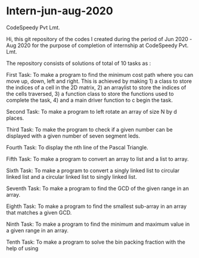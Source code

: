 # Intern-jun-aug-2020
CodeSpeedy Pvt Lmt.


Hi, this git repository of the codes I created during the period of Jun 2020 -Aug 2020 for the purpose of completion of internship at CodeSpeedy Pvt. Lmt.


The repository consists of solutions of total of 10 tasks  as :

First Task: To make a program to find the minimum cost path where you can move up, down, left and right.
            This is achieved by making 
            1) a class to store the indices of a cell in the 2D matrix,
            2) an arraylist to store the indices of the cells traversed,
            3) a function class to store the functions used to complete the task,
            4) and a main driver function to c begin the task.
            
Second Task: To make a program to left rotate an array of size N by d places.

Third Task: To make the program to check if a given number can be displayed with a given number of seven segment leds.

Fourth Task: To display the nth line of the Pascal Triangle.

Fifth Task: To make a program to convert an array to list and a list to array.

Sixth Task: To make a program to convert a singly linked list to circular linked list and a circular linked list to singly linked list.

Seventh Task: To make a program to find the GCD of the given range in an array.

Eighth Task: To make a program to find the smallest sub-array in an array that matches a given GCD.

Ninth Task: To make a program to find the minimum and maximum value in a given range in an array.

Tenth Task: To make a program to solve the bin packing fraction with the help of using 
